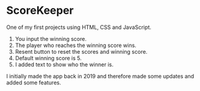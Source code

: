 # ScoreKeeper 

One of my first projects using HTML, CSS and JavaScript. 

1) You input the winning score.
2) The player who reaches the winning score wins.
3) Resent button to reset the scores and winning score.
4) Default winning score is 5.
5) I added text to show who the winner is. 

I initially made the app back in 2019 and therefore made some updates and added some features. 
